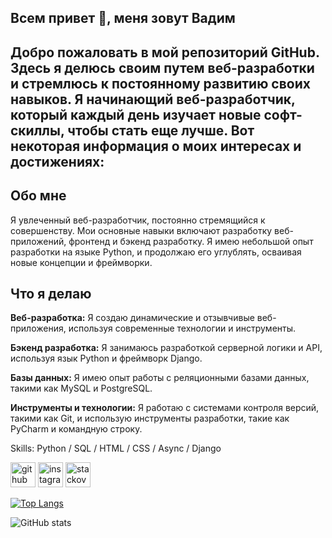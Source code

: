 ## Всем привет 👋, меня зовут Вадим
## Добро пожаловать в мой репозиторий GitHub. Здесь я делюсь своим путем веб-разработки и стремлюсь к постоянному развитию своих навыков. Я начинающий веб-разработчик, который каждый день изучает новые софт-скиллы, чтобы стать еще лучше. Вот некоторая информация о моих интересах и достижениях:

## Обо мне
Я увлеченный веб-разработчик, постоянно стремящийся к совершенству. Мои основные навыки включают разработку веб-приложений, фронтенд и бэкенд разработку. Я имею небольшой опыт разработки на языке Python, и продолжаю его углублять, осваивая новые концепции и фреймворки.

## Что я делаю
**Веб-разработка:** Я создаю динамические и отзывчивые веб-приложения, используя современные технологии и инструменты.

**Бэкенд разработка:** Я занимаюсь разработкой серверной логики и API, используя язык Python и фреймворк Django.

**Базы данных:** Я имею опыт работы с реляционными базами данных, такими как MySQL и PostgreSQL.

**Инструменты и технологии:** Я работаю с системами контроля версий, такими как Git, и использую инструменты разработки, такие как PyCharm и командную строку.


Skills: Python / SQL / HTML / CSS / Async / Django 



[<img src='https://cdn.jsdelivr.net/npm/simple-icons@3.0.1/icons/github.svg' alt='github' height='40'>](https://github.com/macalistervadim)  [<img src='https://cdn.jsdelivr.net/npm/simple-icons@3.0.1/icons/instagram.svg' alt='instagram' height='40'>](https://www.instagram.com/macalistervadim/)  [<img src='https://cdn.jsdelivr.net/npm/simple-icons@3.0.1/icons/stackoverflow.svg' alt='stackoverflow' height='40'>](https://stackoverflow.com/users/21965502)  

[![Top Langs](https://github-readme-stats.vercel.app/api/top-langs/?username=macalistervadim)](https://github.com/anuraghazra/github-readme-stats)

![GitHub stats](https://github-readme-stats.vercel.app/api?username=macalistervadim&show_icons=true)  

